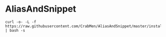 # AliasAndSnippet



```
curl -o- -L -f https://raw.githubusercontent.com/CrabMen/AliasAndSnippet/master/install.sh | bash -s

```
